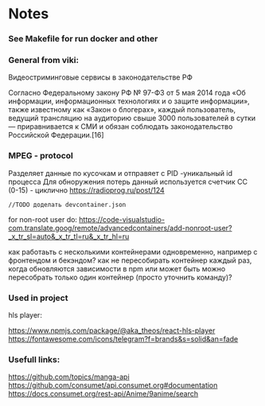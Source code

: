 # Notes

### See Makefile for run docker and other



### General from viki:

Видеостриминговые сервисы в законодательстве РФ

Согласно Федеральному закону РФ № 97-ФЗ от 5 мая 2014 года «Об информации, информационных технологиях и о защите информации», также известному как «Закон о блогерах», каждый пользователь, ведущий трансляцию на аудиторию свыше 3000 пользователей в сутки — приравнивается к СМИ и обязан соблюдать законодательство Российской Федерации.[16] 

### MPEG - protocol 
Разделяет данные по кусочкам и отправяет с PID -уникальный id процесса
Для обноружения потерь данный используется счетчик СС (0-15) - циклично
https://radioprog.ru/post/124

`//TODO доделать devcontainer.json `

for non-root user do:
https://code-visualstudio-com.translate.goog/remote/advancedcontainers/add-nonroot-user?_x_tr_sl=auto&_x_tr_tl=ru&_x_tr_hl=ru

как работаьть с несколькими контейнерами одновременно, например с фронтендом и бекэндом?
как не пересобирать контейнер каждый раз, когда обновляются зависимости в npm или может быть можно пересобрать только один контейнер (просто уточнить команду)?

### Used in project

hls player:

https://www.npmjs.com/package/@aka_theos/react-hls-player
https://fontawesome.com/icons/telegram?f=brands&s=solid&an=fade

### Usefull links:

https://github.com/topics/manga-api
https://github.com/consumet/api.consumet.org#documentation
https://docs.consumet.org/rest-api/Anime/9anime/search
